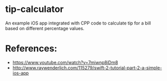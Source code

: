 # tip-calculator
An example iOS app integrated with CPP code to calculate tip for a bill based on different percentage values.

# References: 
- https://www.youtube.com/watch?v=7miwnp8iDm8
- http://www.raywenderlich.com/115279/swift-2-tutorial-part-2-a-simple-ios-app
